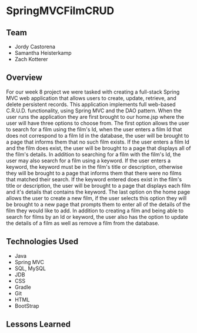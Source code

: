 # SpringMVCFilmCRUD

## Team
* Jordy Castorena
* Samantha Heisterkamp
* Zach Kotterer

## Overview
For our week 8 project we were tasked with creating a full-stack Spring MVC web application that allows users to create, update, retrieve, and delete persistent records. This application implements full web-based C.R.U.D. functionality, using Spring MVC and the DAO pattern. When the user runs the application they are first brought to our home.jsp where the user will have three options to choose from. The first option allows the user to search for a film  using the film's Id, when the user enters a film Id that does not correspond to a film Id in the database, the user will be brought to a page that informs them that no such film exists. If the user enters a film Id and the film does exist, the user will be brought to a page that displays all of the film's details. In addition to searching for a film with the film's Id, the user may also search for a film using a keyword. If the user enters a keyword, the keyword must be in the film's title or description, otherwise they will be brought to a page that informs them that there were no films that matched their search. If the keyword entered does exist in the film's title or description, the user will be brought to a page that displays each film and it's details that contains the keyword. The last option on the home page allows the user to create a new film, if the user selects this option they will be brought to a new page that prompts them to enter all of the details of the film they would like to add. In addition to creating a film and being able to search for films by an Id or keyword, the user also has the option to  update the details of a film as well as remove a film from the database. 

## Technologies Used

* Java 
* Spring MVC 
* SQL, MySQL 
* JDB
* CSS
* Gradle
* Git
* HTML
* BootStrap

## Lessons Learned

